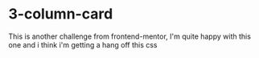 # 3-column-card
This is another challenge from frontend-mentor, I'm quite happy with this one and i think i'm getting a hang off this css
